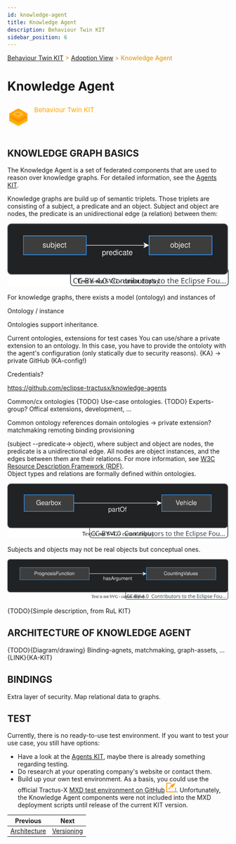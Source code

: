 ```yaml
---
id: knowledge-agent
title: Knowledge Agent
description: Behaviour Twin KIT
sidebar_position: 6
---
```


<!-- DEACTIVATED FOR DOCUSAURUS FROM HERE -->

<span style="font-size:14px;color:rgb(222,140,0);">[Behaviour Twin KIT](../overview) > [Adoption View](./overview) > Knowledge Agent</span>

# Knowledge Agent

<!-- DEACTIVATED FOR DOCUSAURUS TO HERE -->

<!-- VARIANT FOR DOCUSAURUS FROM HERE

<div style={{display:'block'}}>
  <div style={{display:'inline-block', verticalAlign:'top'}}>

![Behaviour Twin KIT banner](../../../../static/img/kit-icons/behaviour-twin-kit-icon-mini.png)

  </div>
  <div style={{display:'inline-block', fontSize:17, color:'rgb(255,166,1)', marginLeft:7, verticalAlign:'top', paddingTop:6}}>
Behaviour Twin KIT
  </div>
</div>

VARIANT FOR DOCUSAURUS TO HERE -->

<!-- DEACTIVATED FOR DOCUSAURUS FROM HERE -->

<div style="display:block;">
  <div style="display:inline-block;vertical-align:top;">

![Behaviour Twin KIT banner](../../../../static/img/kit-icons/behaviour-twin-kit-icon-mini.png)

  </div>
  <div style="display:inline-block;font-size:15px;color:rgb(255,166,1);margin-left:7px;vertical-align:top;padding-top:8px;">
Behaviour Twin KIT
  </div>
</div>

<!-- DEACTIVATED FOR DOCUSAURUS TO HERE -->

<!-- END OF HEADER -->

## KNOWLEDGE GRAPH BASICS

The Knowledge Agent is a set of federated components that are used to reason over knowledge graphs.
For detailed information, see the [Agents KIT](../../knowledge-agents/adoption-view/intro).

Knowledge graphs are build up of semantic triplets.
Those triplets are consisting of a subject, a predicate and an object. Subject and object
are nodes, the predicate is an unidirectional edge (a relation) between them:

![triplet](assets/triplet.drawio.svg)

For knowledge graphs, there exists a model (ontology) and instances of 



Ontology / instance

Ontologies support inheritance.


Current ontologies, extensions for test cases
You can use/share a private extension to an ontology. In this case, you have to provide the ontoloty with the agent's configuration (only statically due to security reasons). {KA} -> private GitHub (KA-config!)

Credentials?

https://github.com/eclipse-tractusx/knowledge-agents

Common/cx ontologies {TODO}
Use-case ontologies. {TODO}
Experts-group? Offical extensions, development, ...

Common ontology references domain ontologies -> private extension?
matchmaking remoting binding provisioning
















 (subject --predicate-> object),
where subject and object are nodes, the predicate is a unidirectional edge.
All nodes are object instances, and the edges between them are their relations.
For more information, see [W3C Resource Description Framework (RDF)](https://www.w3.org/RDF/).  
Object types and relations are formally defined within ontologies.

![triplet-example-partof](assets/triplet-example-partof.drawio.svg)

Subjects and objects may not be real objects but conceptual ones.

![triplet-example-hasargument](assets/triplet-example-hasargument.drawio.svg)



{TODO}{Simple description, from RuL KIT}

## ARCHITECTURE OF KNOWLEDGE AGENT

{TODO}{Diagram/drawing} Binding-agnets, matchmaking, graph-assets, ...
{LINK}{KA-KIT}

## BINDINGS

Extra layer of security. Map relational data to graphs.

## TEST

Currently, there is no ready-to-use test environment. If you want to test your use case,
you still have options:

- Have a look at the [Agents KIT](../../knowledge-agents/adoption-view/intro),
  maybe there is already something regarding testing.
- Do research at your operating company's website or contact them.
- Build up your own test environment. As a basis, you could use the official Tractus-X
  [MXD test environment on GitHub](https://github.com/eclipse-tractusx/tutorial-resources)
  ![external link](../assets/external-link.svg).
  Unfortunately, the Knowledge Agent components were not included into the MXD deployment
  scripts until release of the current KIT version.

<!-- START OF FOOTER -->

<!-- DEACTIVATED FOR DOCUSAURUS FROM HERE -->

| Previous | Next |
| -------- | ---- |
| [Architecture](./architecture) | [Versioning](./versioning) |

<!-- DEACTIVATED FOR DOCUSAURUS TO HERE -->
